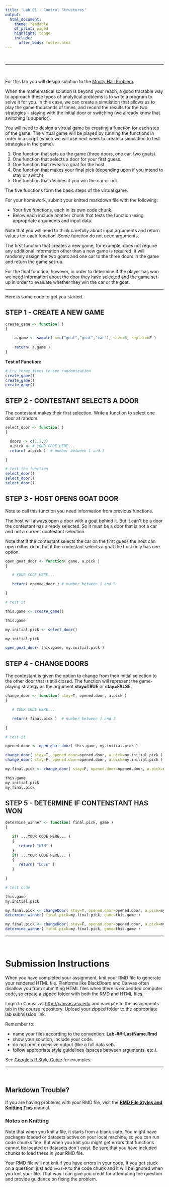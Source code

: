 ```yaml
---
title: 'Lab 01 - Control Structures'
output:
  html_document:
    theme: readable
    df_print: paged
    highlight: tango
    include:
      after_body: footer.html
---
```





<br>


---

<br>

For this lab you will design solution to the [Monty Hall Problem](http://www.montyhallproblem.com/).

When the mathematical solution is beyond your reach, a good tractable way to approach these types of analytical problems is to write a program to solve it for you. In this case, we can create a simulation that allows us to play the game thousands of times, and record the results for the two strategies – staying with the initial door or switching (we already know that switching is superior).

You will need to design a virtual game by creating a function for each step of the game. The virtual game will be played by running the functions in order in a script (which we will use next week to create a simulation to test strategies in the game). 

1.	One function that sets up the game (three doors, one car, two goats).
2.	One function that selects a door for your first guess.
3.	One function that reveals a goat for the host.
4.	One function that makes your final pick (depending upon if you intend to stay or switch).
5.	One function that decides if you win the car or not.


The five functions form the basic steps of the virtual game. 

For your homework, submit your knitted markdown file with the following:

* Your five functions, each in its own code chunk.
* Below each include another chunk that tests the function using appropriate arguments and input data. 

Note that you will need to think carefully about input arguments and return values for each function. Some function do not need arguments. 

The first function that creates a new game, for example, does not require any additional information other than a new game is required. It will randomly assign the two goats and one car to the three doors in the game and return the game set-up. 

For the final function, however, in order to determine if the player has won we need information about the door they have selected and the game set-up in order to evaluate whether they win the car or the goat. 


---



Here is some code to get you started. 





## STEP 1 - CREATE A NEW GAME


```r
create_game <- function( )
{

    a.game <- sample( x=c("goat","goat","car"), size=3, replace=F )
 
    return( a.game )
} 
```



**Test of Function:**


```r
# try three times to see randomization 
create_game()  
create_game() 
create_game() 
```









## STEP 2 - CONTESTANT SELECTS A DOOR 

The contestant makes their first selection. Write a function to select one door at random.  


```r
select_door <- function( )
{

  doors <- c(1,2,3) 
  a.pick <- # YOUR CODE HERE...
  return( a.pick )  # number between 1 and 3

}
```



```r
# test the function
select_door()
select_door()
select_door()
```





## STEP 3 - HOST OPENS GOAT DOOR


Note to call this function you need information from previous functions. 

The host will always open a door with a goat behind it. But it can't be a door the contestant has already selected. So it must be a door that is not a car and not a current contestant selection. 

Note that if the contestant selects the car on the first guess the host can open either door, but if the contestant selects a goat the host only has one option. 



```r
open_goat_door <- function( game, a.pick )
{

   # YOUR CODE HERE...

   return( opened.door ) # number between 1 and 3

}
```




```r
# test it

this.game <- create_game()

this.game

my.initial.pick <- select_door()

my.initial.pick

open_goat_door( this.game, my.initial.pick )
```




## STEP 4 - CHANGE DOORS


The contestant is given the option to change from their initial selection to the other door that is still closed. The function will represent the game-playing strategy as the argument **stay=TRUE** or **stay=FALSE**. 



```r
change_door <- function( stay=T, opened.door, a.pick )
{

   # YOUR CODE HERE...

   return( final.pick )  # number between 1 and 3

}
```




```r
# test it

opened.door <- open_goat_door( this.game, my.initial.pick )

change_door( stay=T, opened.door=opened.door, a.pick=my.initial.pick )
change_door( stay=F, opened.door=opened.door, a.pick=my.initial.pick )

my.final.pick <- change_door( stay=F, opened.door=opened.door, a.pick=my.initial.pick )

this.game
my.initial.pick
my.final.pick 
```





## STEP 5 - DETERMINE IF CONTENSTANT HAS WON



```r
determine_winner <- function( final.pick, game )
{

   if( ...YOUR CODE HERE... )
   {
      return( "WIN" )
   }
   if( ...YOUR CODE HERE... )
   {
      return( "LOSE" )
   }

}
```



```r
# test code

this.game
my.initial.pick

my.final.pick <- changeDoor( stay=T, opened.door=opened.door, a.pick=my.initial.pick )
determine_winner( final.pick=my.final.pick, game=this.game )

my.final.pick <- changeDoor( stay=F, opened.door=opened.door, a.pick=my.initial.pick )
determine_winner( final.pick=my.final.pick, game=this.game )
```









-----


<br>

# Submission Instructions

When you have completed your assignment, knit your RMD file to generate your rendered HTML file. Platforms like BlackBoard and Canvas often disallow you from submitting HTML files when there is embedded computer code, so create a zipped folder with both the RMD and HTML files.

Login to Canvas at <http://canvas.asu.edu> and navigate to the assignments tab in the course repository. Upload your zipped folder to the appropriate lab submission link.

Remember to:

* name your files according to the convention: **Lab-##-LastName.Rmd**
* show your solution, include your code.
* do not print excessive output (like a full data set).
* follow appropriate style guidelines (spaces between arguments, etc.).

See [Google's R Style Guide](https://google.github.io/styleguide/Rguide.xml) for examples.


---

<br>

## Markdown Trouble?

If you are having problems with your RMD file, visit the [**RMD File Styles and Knitting Tips**](https://ds4ps.org/cpp-526-spr-2020/labs/r-markdown-files.html) manual.


### Notes on Knitting

Note that when you knit a file, it starts from a blank slate. You might have packages loaded or datasets active on your local machine, so you can run code chunks fine. But when you knit you might get errors that functions cannot be located or datasets don't exist. Be sure that you have included chunks to load these in your RMD file.

Your RMD file will not knit if you have errors in your code. If you get stuck on a question, just add `eval=F` to the code chunk and it will be ignored when you knit your file. That way I can give you credit for attempting the question and provide guidance on fixing the problem.


<br>
<br>

<style>
blockquote {
    padding: 11px 22px;
    margin: 0 0 22px;
    font-size: 18px;
    border-left: 5px solid lightgray;
}
.footer {
  background-color:#726e6e;
  height:100px;
  color:white;
  padding: 20px 3px 20px 3px;
  margin:0px;
}
.footer a {
  color: orange;
}

.footer body{
     font-family:system-ui,-apple-system,"Segoe UI",Roboto,Helvetica,Arial,sans-serif;
     font-size:calc(1.5em + 0.25vw);
     font-weight:300;line-height:1.65;
     -webkit-font-smoothing:antialiased;
     -moz-osx-font-smoothing:grayscale;
     margin-left:20%;
     margin-right:20%}
</style>

